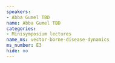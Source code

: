 ```yaml
---
speakers:
- Abba Gumel TBD
name: Abba Gumel TBD
categories:
- Minisymposium lectures
name_ms: vector-borne-disease-dynamics
ms_number: E3
hide: no
---
```




